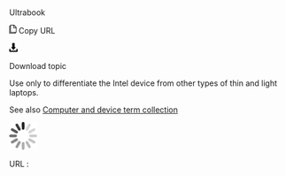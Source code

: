 # 

Ultrabook

![Copy URL](media/ultrabook/Copy.png)
Copy URL

![Download](media/ultrabook/Download.png)

Download topic

Use only to differentiate the Intel device from other types of thin and light laptops.

See also [](https://worldready.cloudapp.net/Styleguide/Read?id=2700&topicid=26597)[Computer and device term collection](https://worldready.cloudapp.net/Styleguide/Read?id=2700&topicid=26597)

![In progress](media/ultrabook/activity-large.gif)

URL :
